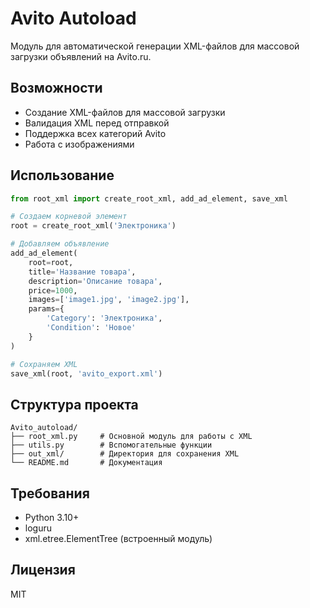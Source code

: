 # Avito Autoload

Модуль для автоматической генерации XML-файлов для массовой загрузки объявлений на Avito.ru.

## Возможности

- Создание XML-файлов для массовой загрузки
- Валидация XML перед отправкой
- Поддержка всех категорий Avito
- Работа с изображениями

## Использование

```python
from root_xml import create_root_xml, add_ad_element, save_xml

# Создаем корневой элемент
root = create_root_xml('Электроника')

# Добавляем объявление
add_ad_element(
    root=root,
    title='Название товара',
    description='Описание товара',
    price=1000,
    images=['image1.jpg', 'image2.jpg'],
    params={
        'Category': 'Электроника',
        'Condition': 'Новое'
    }
)

# Сохраняем XML
save_xml(root, 'avito_export.xml')
```

## Структура проекта

```
Avito_autoload/
├── root_xml.py     # Основной модуль для работы с XML
├── utils.py        # Вспомогательные функции
├── out_xml/        # Директория для сохранения XML
└── README.md       # Документация
```

## Требования

- Python 3.10+
- loguru
- xml.etree.ElementTree (встроенный модуль)

## Лицензия

MIT
